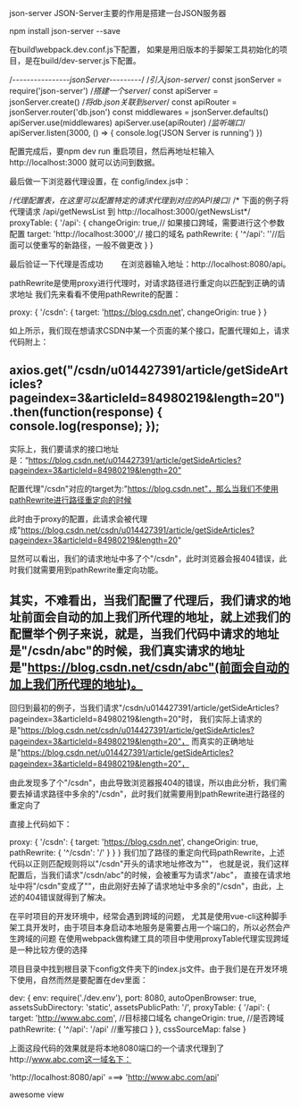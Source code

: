 json-server JSON-Server主要的作用是搭建一台JSON服务器

npm install json-server --save


在build\webpack.dev.conf.js下配置，
如果是用旧版本的手脚架工具初始化的项目，是在build/dev-server.js下配置。

/*----------------jsonServer---------*/
/*引入json-server*/
const jsonServer = require('json-server')
/*搭建一个server*/
const apiServer = jsonServer.create()
/*将db.json关联到server*/
const apiRouter = jsonServer.router('db.json')
const middlewares = jsonServer.defaults()
apiServer.use(middlewares)
apiServer.use(apiRouter)
/*监听端口*/
apiServer.listen(3000, () => {
  console.log('JSON Server is running')
})

配置完成后，要npm dev run 重启项目，然后再地址栏输入http://localhost:3000 就可以访问到数据。

最后做一下浏览器代理设置，在 config/index.js中：


/*代理配置表，在这里可以配置特定的请求代理到对应的API接口*/
/* 下面的例子将代理请求 /api/getNewsList  到 http://localhost:3000/getNewsList*/
proxyTable: {
  '/api': {
    changeOrigin: true,// 如果接口跨域，需要进行这个参数配置
    target: 'http://localhost:3000',// 接口的域名
    pathRewrite: {
      '^/api': ''//后面可以使重写的新路径，一般不做更改
    }
  }



最后验证一下代理是否成功
　　在浏览器输入地址：http://localhost:8080/api。




pathRewrite是使用proxy进行代理时，对请求路径进行重定向以匹配到正确的请求地址
我们先来看看不使用pathRewrite的配置：

proxy: {
  '/csdn': {
      target: 'https://blog.csdn.net',
      changeOrigin: true
   }
}


如上所示，我们现在想请求CSDN中某一个页面的某个接口，配置代理如上，请求代码附上：

axios.get("/csdn/u014427391/article/getSideArticles?pageindex=3&articleId=84980219&length=20")
         .then(function(response) {
           console.log(response);
         });
--------------------- 
实际上，我们要请求的接口地址是：“https://blog.csdn.net/u014427391/article/getSideArticles?pageindex=3&articleId=84980219&length=20”

配置代理"/csdn"对应的target为:"https://blog.csdn.net"，那么当我们不使用pathRewrite进行路径重定向的时候

此时由于proxy的配置，此请求会被代理成"https://blog.csdn.net/csdn/u014427391/article/getSideArticles?pageindex=3&articleId=84980219&length=20"

显然可以看出，我们的请求地址中多了个"/csdn"，此时浏览器会报404错误，此时我们就需要用到pathRewrite重定向功能。


其实，不难看出，当我们配置了代理后，我们请求的地址前面会自动的加上我们所代理的地址，就上述我们的配置举个例子来说，就是，当我们代码中请求的地址是"/csdn/abc"的时候，我们真实请求的地址是"https://blog.csdn.net/csdn/abc"(前面会自动的加上我们所代理的地址)。
--------------------- 


回归到最初的例子，当我们请求"/csdn/u014427391/article/getSideArticles?pageindex=3&articleId=84980219&length=20"时，
我们实际上请求的是"https://blog.csdn.net/csdn/u014427391/article/getSideArticles?pageindex=3&articleId=84980219&length=20"，
而真实的正确地址是"https://blog.csdn.net/u014427391/article/getSideArticles?pageindex=3&articleId=84980219&length=20"，

由此发现多了个"/csdn"，由此导致浏览器报404的错误，所以由此分析，我们需要去掉请求路径中多余的"/csdn"，此时我们就需要用到pathRewrite进行路径的重定向了

直接上代码如下：

proxy: {
      '/csdn': {
        target: 'https://blog.csdn.net',
        changeOrigin: true,
        pathRewrite: {
          '^/csdn': '/'
        }
      }
    }
我们加了路径的重定向代码pathRewrite，上述代码以正则匹配规则将以"/csdn"开头的请求地址修改为""，
也就是说，我们这样配置后，当我们请求"/csdn/abc"的时候，会被重写为请求"/abc"，
直接在请求地址中将"/csdn"变成了""，由此刚好去掉了请求地址中多余的"/csdn"，由此，上述的404错误就得到了解决。


在平时项目的开发环境中，经常会遇到跨域的问题，
尤其是使用vue-cli这种脚手架工具开发时，由于项目本身启动本地服务是需要占用一个端口的，所以必然会产生跨域的问题
在使用webpack做构建工具的项目中使用proxyTable代理实现跨域是一种比较方便的选择

项目目录中找到根目录下config文件夹下的index.js文件。由于我们是在开发环境下使用，自然而然是要配置在dev里面：

dev: {
  env: require('./dev.env'),
  port: 8080,
  autoOpenBrowser: true,
  assetsSubDirectory: 'static',
  assetsPublicPath: '/',
  proxyTable: {
    '/api': {
      target: 'http://www.abc.com',  //目标接口域名
      changeOrigin: true,  //是否跨域
      pathRewrite: {
        '^/api': '/api'   //重写接口
      }
    },
  cssSourceMap: false
}

上面这段代码的效果就是将本地8080端口的一个请求代理到了http://www.abc.com这一域名下：

'http://localhost:8080/api' ===> 'http://www.abc.com/api'


awesome view



